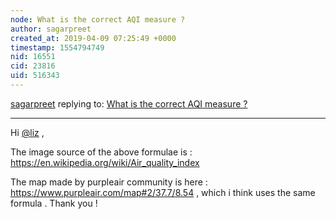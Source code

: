 ```yaml
---
node: What is the correct AQI measure ?
author: sagarpreet
created_at: 2019-04-09 07:25:49 +0000
timestamp: 1554794749
nid: 16551
cid: 23816
uid: 516343
---
```




[sagarpreet](../profile/sagarpreet) replying to: [What is the correct AQI measure ?](../notes/sagarpreet/06-22-2018/what-is-the-correct-aqi-measure)

----
 Hi [@liz](/profile/liz) , 

The image source of the above formulae is : https://en.wikipedia.org/wiki/Air_quality_index

 The map made by purpleair community is here : https://www.purpleair.com/map#2/37.7/8.54 , which i think uses the same formula . 
Thank you !